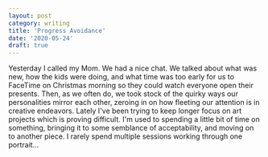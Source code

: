 ```yaml
---
layout: post
category: writing
title: 'Progress Avoidance'
date: '2020-05-24'
draft: true
---
```


Yesterday I called my Mom. We had a nice chat. We talked about what was new, how the kids were doing, and what time was too early for us to FaceTime on Christmas morning so they could watch everyone open their presents. Then, as we often do, we took stock of the quirky ways our personalities mirror each other, zeroing in on how fleeting our attention is in creative endeavors. Lately I've been trying to keep longer focus on art projects which is proving difficult. I'm used to spending a little bit of time on something, bringing it to some semblance of acceptability, and moving on to another piece. I rarely spend multiple sessions working through one portrait...
